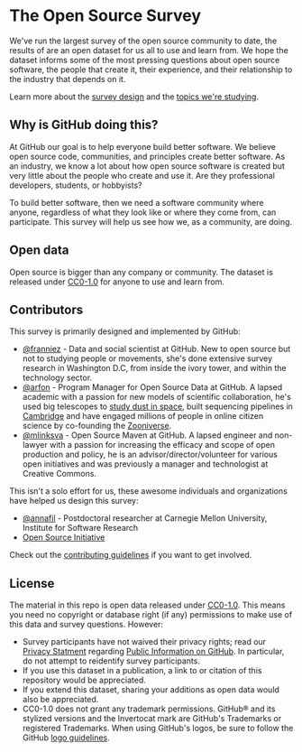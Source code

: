 # The Open Source Survey

[design]: https://github.com/github/open-source-survey/blob/master/design-principles.md

We've run the largest survey of the open source community to date, the results of are an open dataset for us all to use and learn from. We hope the dataset informs some of the most pressing questions about open source software, the people that create it, their experience, and their relationship to the industry that depends on it.

Learn more about the [survey design][design] and the [topics we're studying](https://github.com/github/open-source-survey/blob/master/survey-topics.md).

## Why is GitHub doing this?

At GitHub our goal is to help everyone build better software. We believe open source code, communities, and principles create better software. As an industry, we know a lot about how open source software is created but very little about the people who create and use it. Are they professional developers, students, or hobbyists?

To build better software, then we need a software community where anyone, regardless of what they look like or where they come from, can participate. This survey will help us see how we, as a community, are doing.

## Open data

Open source is bigger than any company or community. The dataset is released under [CC0-1.0](#license) for anyone to use and learn from.

## Contributors

This survey is primarily designed and implemented by GitHub:

- [@franniez](https://github.com/franniez) -  Data and social scientist at GitHub. New to open source but not to studying people or movements, she's done extensive survey research in Washington D.C, from inside the ivory tower, and within the technology sector. 
- [@arfon](https://github.com/arfon) - Program Manager for Open Source Data at GitHub. A lapsed academic with a passion for new models of scientific collaboration, he's used big telescopes to [study dust in space](http://www.arfon.org/thesis), built sequencing pipelines in [Cambridge](http://www.sanger.ac.uk/) and have engaged millions of people in online citizen science by co-founding the [Zooniverse](http://zooniverse.org).
- [@mlinksva](https://github.com/mlinksva) - Open Source Maven at GitHub. A lapsed engineer and non-lawyer with a passion for increasing the efficacy and scope of open production and policy, he is an advisor/director/volunteer for various open initiatives and was previously a manager and technologist at Creative Commons.

This isn't a solo effort for us, these awesome individuals and organizations have helped us design this survey:

- [@annafil](https://github.com/annafil) - Postdoctoral researcher at Carnegie Mellon University, Institute for Software Research
- [Open Source Initiative](https://opensource.org/)

Check out the [contributing guidelines](./CONTRIBUTING.md) if you want to get involved.

## License

The material in this repo is open data released under [CC0-1.0](LICENSE). This means you need no copyright or database right (if any) permissions to make use of this data and survey questions. However:

- Survey participants have not waived their privacy rights; read our [Privacy Statment](https://github.com/site/privacy) regarding [Public Information on GitHub](https://github.com/site/privacy#public-information-on-github). In particular, do not attempt to reidentify survey participants.
- If you use this dataset in a publication, a link to or citation of this repository would be appreciated.
- If you extend this dataset, sharing your additions as open data would also be appreciated.
- CC0-1.0 does not grant any trademark permissions. GitHub® and its stylized versions and the Invertocat mark are GitHub's Trademarks or registered Trademarks. When using GitHub's logos, be sure to follow the GitHub [logo guidelines](https://github.com/logos).
